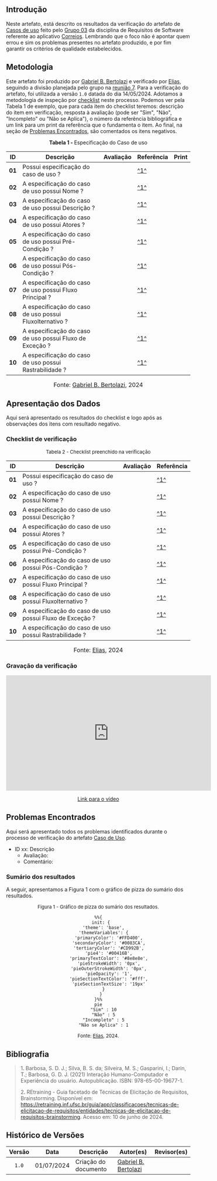 ## Introdução

Neste artefato, está descrito os resultados da verificação do artefato de [Casos de uso](https://requisitos-de-software.github.io/2024.1-Correios/modelagem/casos_de_uso/#7-buscar-por-documentos-perdidos) feito pelo [Grupo 03](https://requisitos-de-software.github.io/2024.1-Correios/) da disciplina de Requisitos de Software referente ao aplicativo [Correios](https://www.correios.com.br/). Lembrando que o foco não é apontar quem errou e sim os problemas presentes no artefato produzido, e por fim garantir os critérios de qualidade estabelecidos.

## Metodologia

Este artefato foi produzido por [Gabriel B. Bertolazi][GabrielBGH] e verificado por [Elias][EliasGH], seguindo a divisão planejada pelo grupo na [reunião 7](https://requisitos-de-software.github.io/2024.1-Correios/atas/ata7/). Para a verificação do artefato, foi utilizada a versão `1.0` datada do dia 14/05/2024. Adotamos a metodologia de inspeção por [checklist](#checklist-de-verificacao) neste processo. Podemos ver pela Tabela 1 de exemplo, que para cada item do checklist teremos: descrição do item em verificação, resposta à avaliação (pode ser "Sim", "Não", "Incompleto" ou "Não se Aplica"), o número da referência bibliográfica e um link para um print da referência que o fundamenta o item. Ao final, na seção de [Problemas Encontrados](#problemas-encontrados), são comentados os itens negativos.

<p align="center" > <strong> Tabela 1 - </strong>Especificação do Caso de uso</font></p>

|ID|Descrição|Avaliação|Referência|Print|
| --- | -------------------- | --------- | ----------- | -----------|
|**01**|Possui especificação do caso de uso ? | | <a id="anchor_1" href="#REF1">^1^</a> | |
|**02**|A especificação do caso de uso possui Nome ? | | <a id="anchor_1" href="#REF1">^1^</a> | |
|**03**|A especificação do caso de uso possui Descrição ? | | <a id="anchor_1" href="#REF1">^1^</a> | |
|**04**|A especificação do caso de uso possui Atores ? | | <a id="anchor_1" href="#REF1">^1^</a> | |
|**05**|A especificação do caso de uso possui Pré-Condição ? | | <a id="anchor_1" href="#REF1">^1^</a> | |
|**06**|A especificação do caso de uso possui Pós-Condição ? | | <a id="anchor_1" href="#REF1">^1^</a> | |
|**07**|A especificação do caso de uso possui Fluxo Principal ? | | <a id="anchor_1" href="#REF1">^1^</a> | |
|**08**|A especificação do caso de uso possui Fluxolternativo ? | | <a id="anchor_1" href="#REF1">^1^</a> | |
|**09**|A especificação do caso de uso possui Fluxo de Exceção ? | | <a id="anchor_1" href="#REF1">^1^</a> | |
|**10**|A especificação do caso de uso possui Rastrabilidade ? | | <a id="anchor_1" href="#REF1">^1^</a> | |



<font size="3"><p style="text-align: center">Fonte: [Gabriel B. Bertolazi](https://github.com/Bertolazi), 2024</p></font>

## Apresentação dos Dados

Aqui será apresentado os resultados do checklist e logo após as observações dos itens com resultado negativo.

### Checklist de verificação

<font size="2"><p style="text-align: center">Tabela 2 - Checklist preenchido na verificação</p></font>

|ID|Descrição|Avaliação|Referência|
| --- | -------- | --------- | ----------- |
|**01**|Possui especificação do caso de uso ? | | <a id="anchor_1" href="#REF1">^1^</a> |
|**02**|A especificação do caso de uso possui Nome ? | | <a id="anchor_1" href="#REF1">^1^</a> |
|**03**|A especificação do caso de uso possui Descrição ? | | <a id="anchor_1" href="#REF1">^1^</a> |
|**04**|A especificação do caso de uso possui Atores ? | | <a id="anchor_1" href="#REF1">^1^</a> |
|**05**|A especificação do caso de uso possui Pré-Condição ? | | <a id="anchor_1" href="#REF1">^1^</a> |
|**06**|A especificação do caso de uso possui Pós-Condição ? | | <a id="anchor_1" href="#REF1">^1^</a> |
|**07**|A especificação do caso de uso possui Fluxo Principal ? | | <a id="anchor_1" href="#REF1">^1^</a> |
|**08**|A especificação do caso de uso possui Fluxolternativo ? | | <a id="anchor_1" href="#REF1">^1^</a> |
|**09**|A especificação do caso de uso possui Fluxo de Exceção ? | | <a id="anchor_1" href="#REF1">^1^</a> |
|**10**|A especificação do caso de uso possui Rastrabilidade ? | | <a id="anchor_1" href="#REF1">^1^</a> |

<font size="3"><p style="text-align: center">Fonte: [Elias][EliasGH], 2024</p></font>

### Gravação da verificação

<!-- para o iframe do vídeo, bote width = 560 e height = 315 -->

<div style="text-align: center;">
    <iframe width="560" height="315" src="https://www.youtube.com/embed" title="Apresentação 7 Interação Humano Computador 2024.1 - Grupo 3" frameborder="0" allow="accelerometer; autoplay; clipboard-write; encrypted-media; gyroscope; picture-in-picture; web-share" referrerpolicy="strict-origin-when-cross-origin" allowfullscreen></iframe>
</div>

<p style="text-align: center">
    <a href="link"> Link para o vídeo </a>
</p>


## Problemas Encontrados

Aqui será apresentado todos os problemas identificados durante o processo de verificação do artefato [Caso de Uso](https://requisitos-de-software.github.io/2024.1-Correios/modelagem/casos_de_uso/#7-buscar-por-documentos-perdidos).

- ID xx: Descrição
    - Avaliação: 
    - Comentário: 

### Sumário dos resultados

<!-- Conte as quantidade de ocorrencias e coloque no Grafico a quantidade em cada tipo de avaliação (se não ouver incidencia de um tipo como "não se aplica", apague a linha do mesmo)-->
A seguir, apresentamos a Figura 1 com o gráfico de pizza do sumário dos resultados.

<font size="2"><p style="text-align: center">Figura 1 - Gráfico de pizza do sumário dos resultados.</p></font>

<center>

``` mermaid
%%{
  init: {
    'theme': 'base',
    'themeVariables': {
        'primaryColor': '#FFD400',
        'secondaryColor': '#0083CA',
        'tertiaryColor': '#CD992B',
        'pie4': '#00416B',
        'primaryTextColor': '#8e8e8e',
        'pieStrokeWidth': '0px',
        'pieOuterStrokeWidth': '0px',
        'pieOpacity': '1',
        'pieSectionTextColor': '#fff',
        'pieSectionTextSize': '19px'
    }
  }
}%%
pie
    "Sim" : 10
    "Não" : 5
    "Incompleto" : 5
    "Não se Aplica" : 1
```

</center>

<font size="2"><p style="text-align: center">Fonte: [Elias][EliasGH], 2024.</p></font>


## Bibliografia

> 1<a id="ref1">.</a> Barbosa, S. D. J.; Silva, B. S. da; Silveira, M. S.; Gasparini, I.; Darin, T.; Barbosa, G. D. J. (2021) Interação Humano-Computador e Experiência do usuário. Autopublicação. ISBN: 978-65-00-19677-1.
>
> 2<a id="ref2">.</a> REtraining - Guia facetado de Técnicas de Elicitação de Requisitos, Brainstorming. Disponível em: <https://retraining.inf.ufsc.br/guia/app/classificacoes/tecnicas-de-elicitacao-de-requisitos/entidades/tecnicas-de-elicitacao-de-requisitos-brainstorming>. Acesso em: 10 de junho de 2024.

## Histórico de Versões

| Versão | Data | Descrição | Autor(es) | Revisor(es) |
| :----: | :--: | --------- | ----------- | ------ |
| `1.0`  | 01/07/2024 | Criação do documento | [Gabriel B. Bertolazi][GabrielBGH] | |

[ClaudioGH]: https://github.com/claudiohsc
[DaniloGH]: https://github.com/Danilo-Carvalho-Antunes
[EliasGH]: https://github.com/EliasOliver21
[GabrielBGH]: https://github.com/Bertolazi
[GabrielFGH]: https://github.com/MMcLovin
[PabloGH]: https://github.com/pabloheika
[RicardoGH]: https://www.github.com/avmricardo